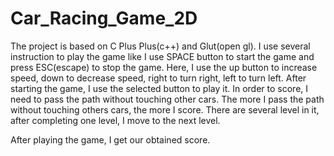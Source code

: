 # Car_Racing_Game_2D
The project is based on C Plus Plus(c++) and Glut(open gl). I use several instruction to play the game like I use SPACE button to start the game and press ESC(escape) to stop the game.
Here, I use the up button to increase speed, down to decrease speed, right to turn right, left to turn left.
After starting the game, I use the selected button to play it. In order to score, I need to pass the path without touching other cars. The more I pass  the path without touching others cars, the more I score.
There are several level in it, after completing one level, I move to the next level.

After playing the game, I get our obtained score.

